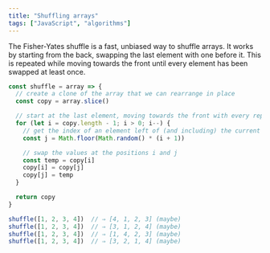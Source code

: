 ```yaml
---
title: "Shuffling arrays"
tags: ["JavaScript", "algorithms"]
---
```

The Fisher-Yates shuffle is a fast, unbiased way to shuffle arrays. It works by starting from the back, swapping the last element with one before it. This is repeated while moving towards the front until every element has been swapped at least once.

```js
const shuffle = array => {
  // create a clone of the array that we can rearrange in place
  const copy = array.slice()

  // start at the last element, moving towards the front with every repetition
  for (let i = copy.length - 1; i > 0; i--) {
    // get the index of an element left of (and including) the current one
    const j = Math.floor(Math.random() * (i + 1))

    // swap the values at the positions i and j
    const temp = copy[i]
    copy[i] = copy[j]
    copy[j] = temp
  }

  return copy
}

shuffle([1, 2, 3, 4])  // ⇒ [4, 1, 2, 3] (maybe)
shuffle([1, 2, 3, 4])  // ⇒ [3, 1, 2, 4] (maybe)
shuffle([1, 2, 3, 4])  // ⇒ [1, 4, 2, 3] (maybe)
shuffle([1, 2, 3, 4])  // ⇒ [3, 2, 1, 4] (maybe)
```
